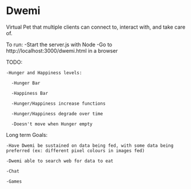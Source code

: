 # Dwemi
Virtual Pet that multiple clients can connect to, interact with, and take care of.

To run:
  -Start the server.js with Node
  -Go to http://localhost:3000/dwemi.html in a browser
  
  
TODO:
    
    -Hunger and Happiness levels:
    
      -Hunger Bar
      
      -Happiness Bar
      
      -Hunger/Happiness increase functions
      
      -Hunger/Happiness degrade over time
      
      -Doesn't move when Hunger empty
  
  
  
  Long term Goals:
    
    -Have Dwemi be sustained on data being fed, with some data being preferred (ex: different pixel colours in images fed)
    
    -Dwemi able to search web for data to eat
    
    -Chat
    
    -Games
  
